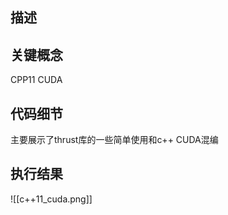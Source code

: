 ## 描述



## 关键概念

CPP11 CUDA


## 代码细节
主要展示了thrust库的一些简单使用和c++ CUDA混编

## 执行结果
![[c++11_cuda.png]]

